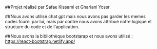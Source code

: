 ##Projet réalisé par Safae Kissami et Ghariani Yossr

##Nous avons utilisé chat gpt mais nous avons pas garder les memes codes fourni par lui, mais par contre nous avons attribué notre logique et structure du code et de l'application.

##Nous avons la bibliothèque bootstarap et nous avons utilisé : https://react-bootstrap.netlify.app/
